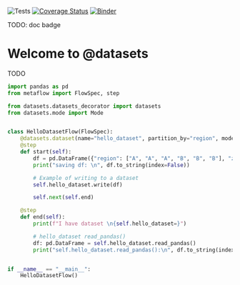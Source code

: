 ![Tests](https://github.com/zillow/datasets/actions/workflows/test.yml/badge.svg)
[![Coverage Status](https://coveralls.io/repos/github/zillow/datasets/badge.svg)](https://coveralls.io/github/zillow/datasets)
[![Binder](https://mybinder.org/badge_logo.svg)](https://mybinder.org/v2/gh/zillow/datasets/tz/consistent_flow?urlpath=lab/tree/datasets/tutorials)

TODO: doc badge


Welcome to @datasets
==================================================

TODO

```python
import pandas as pd
from metaflow import FlowSpec, step

from datasets.datasets_decorator import datasets
from datasets.mode import Mode


class HelloDatasetFlow(FlowSpec):
    @datasets.dataset(name="hello_dataset", partition_by="region", mode=Mode.WRITE)
    @step
    def start(self):
        df = pd.DataFrame({"region": ["A", "A", "A", "B", "B", "B"], "zpid": [1, 2, 3, 4, 5, 6]})
        print("saving df: \n", df.to_string(index=False))

        # Example of writing to a dataset
        self.hello_dataset.write(df)

        self.next(self.end)

    @step
    def end(self):
        print(f"I have dataset \n{self.hello_dataset=}")

        # hello_dataset read_pandas()
        df: pd.DataFrame = self.hello_dataset.read_pandas()
        print("self.hello_dataset.read_pandas():\n", df.to_string(index=False))


if __name__ == "__main__":
    HelloDatasetFlow()
```
